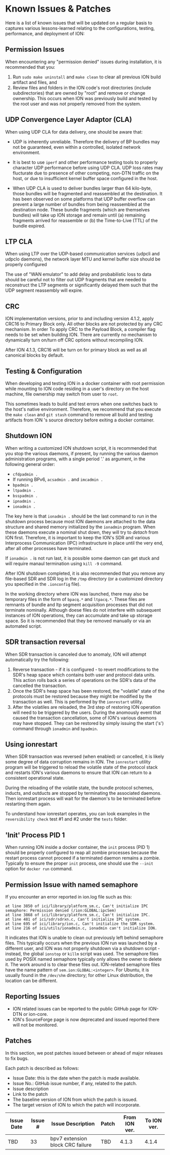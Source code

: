 # Known Issues & Patches

Here is a list of known issues that will be updated on a regular basis to captures various lessons-learned relating to the configurations, testing, performance, and deployment of ION:

## Permission Issues

When encountering any "permission denied" issues during installation, it is recommended that you:
  
1. Run `sudo make uninstall` and `make clean` to clear all previous ION build artifact and files, and
2. Review files and folders in the ION code's root directories (include subdirectories) that are owned by "root" and remove or change ownership. This occurs when ION was previously build and tested by the root user and was not properly removed from the system.

## UDP Convergence Layer Adaptor (CLA)

When using UDP CLA for data delivery, one should be aware that:

* UDP is inherently unreliable. Therefore the delivery of BP bundles may not be guaranteed, even within a controlled, isolated network environment.

* It is best to use `iperf` and other performance testing tools to properly character UDP performance before using UDP CLA. UDP loss rates may flucturate due to presence of other competing, non-DTN traffic on the host, or due to insufficient kernel buffer space configured in the host.

* When UDP CLA is used to deliver bundles larger than 64 kilo-byte, those bundles will be fragmented and reassembled at the destination. It has been observed on some platforms that UDP buffer overflow can prevent a large number of bundles from being reassembled at the destination node. These bundle fragments (which are themselves bundles) will take up ION storage and remain until (a) remaining fragments arrived for reassemble or (b) the Time-to-Live (TTL) of the bundle expired.

## LTP CLA

When using LTP over the UDP-based communication services (udpcli and udpclo daemons), the network layer MTU and kernel buffer size should be properly configured

The use of "WAN emulator" to add delay and probabilistic loss to data should be careful not to filter out UDP fragments that are needed to reconstruct the LTP segments or significantly delayed them such that the UDP segment reassembly will expire.

## CRC

ION implementation versions, prior to and including version 4.1.2, apply CRC16 to Primary Block only. All other blocks are not protected by any CRC mechanism. In order To apply CRC to the Payload Block, a compiler flag needs to be set when building ION. There are currently no mechanism to dynamically turn on/turn off CRC options without recompiling ION. 

After ION 4.1.3, CRC16 will be turn on for primary block as well as all canonical blocks by default.

## Testing & Configuration

When developing and testing ION in a docker container with root permission while mounting to ION code residing in a user's directory on the host machine, file ownership may switch from user to `root`. 

This sometimes leads to build and test errors when one switches back to the host's native environment. Therefore, we recommend that you execute the `make clean` and `git stash` command to remove all build and testing artifacts from ION 's source directory before exiting a docker container.

## Shutdown ION

When writing a customized ION shutdown script, it is recommended that you stop the various daemons, if present, by running the various daemon administration programs, with a single period '.' as argument, in the following general order: 

* `cfdpadmin .` 
* If running BPv6, `acsadmin .` and `imcadmin .`
* `bpadmin .`
* `ltpadmin .`
* `bsspadmin .`
* `ipnadmin .`
* `ionadmin .`

The key here is that `ionadmin .` should be the last command to run in the shutdown process because most ION daemons are attached to the data structure and shared memory initialized by the `ionadmin` program. When these daemons execute a nominal shut down, they will try to _detach_ from ION first. Therefore, it is important to keep the ION's SDR and various Interprocess Communication (IPC) infrastructure in place until the very end, after all other processes have terminated.

If `ionadmin .` is not run last, it is possible some daemon can get stuck and will require manaul termination using `kill -9` command.

After ION shutdown completed, it is also recommended that you remove any file-based SDR and SDR log in the `/tmp` directory (or a customized directory you specified in the `.ionconfig` file). 

In the working directory where ION was launched, there may also be temporary files in the form of `bpacq.*` and `ltpacq.*`. These files are remnants of bundle and ltp segment acquisition processes that did not terminate nominally. Although doese files do not interfere with subsequent instances of ION operations, they can accumulate and take up storage space. So it is recommended that they be removed manually or via an automated script.

## SDR transaction reversal

When SDR transaction is canceled due to anomaly, ION will attempt automatically try the following:

1. Reverse transaction - if it is configured - to revert modifications to the SDR's heap space which contains both user and protocol data units. This action rolls back a series of operations on the SDR's data of the cancelled the transaction.
2. Once the SDR's heap space has been restored, the "volatile" state of the protocols must be restored because they might be modified by the transaction as well. This is performed by the `ionrestart` utility.
3. After the volatiles are reloaded, the 3rd step of restoring ION operation will need to be triggered by the users. During the anomously event that caused the transaction cancellation, some of ION's various daemons may have stopped. They can be restored by simply issuing the start ('s') command through `ionadmin` and `bpadmin`.

## Using ionrestart

When SDR transaction was reversed (when enabled) or cancelled, it is likely some degree of data corruption remains in ION. The `ionrestart` utility program will be triggered to reload the volatile state of the protocol stack and restarts ION's various daemons to ensure that ION can return to a consistent operational state.

During the reloading of the volatile state, the bundle protocol schemes, inducts, and outducts are stopped by terminating the associated daemons. Then ionrestart process will wait for the daemon's to be terminated before restarting them again.

To understand how ionrestart operates, you can look examples in the `reversibility check` test #1 and #2 under the `tests` folder.

## 'Init' Process PID 1

When running ION inside a docker container, the `init` process (PID 1) should be properly configured to reap all zombie processes because the restart process cannot proceed if a terminated daemon remains a zombie. Typically to ensure the proper `init` process, one should use the `--init` option for `docker run` command.

## Permission Issue with named semaphore

If you encounter an error reported in ion.log file such as this:

```text
at line 3850 of ici/library/platform_sm.c, Can't initialize IPC semaphore: Permission denied (/ion:GLOBAL:ipcSem)
at line 3868 of ici/library/platform_sm.c, Can't initialize IPC.
at line 481 of ici/sdr/sdrxn.c, Can't initialize IPC system.
at line 695 of ici/library/ion.c, Can't initialize the SDR system.
at line 216 of ici/utils/ionadmin.c, ionadmin can't initialize ION.
```

It indicates that ION is unable to clean out previously left behind semaphore files. This typically occurs when the previous ION run was launched by a different user, and ION was not properly shutdown via a shutdown script - instead, the global `ionstop` or `killm` script was used. The semaphore files used by POSIX named semaphore typically only allows the owner to delete it. The work around is to clear these files out. ION-related semaphore files have the name pattern of `sem.ion:GLOBAL:<integer>`. For Ubuntu, it is usually found in the `/dev/shm` directory; for other Linux distribution, the location can be different.

## Reporting Issues

* ION related issues can be reported to the public GitHub page for ION-DTN or ion-core.
* ION's SourceForge page is now deprecated and issued reported there will not be monitored.

## Patches

In this section, we post patches issued between or ahead of major releases to fix bugs.

Each patch is described as follows:

- Issue Date: this is the date when the patch is made available.
- Issue No.: GitHub issue number, if any, related to the patch.
- Issue description
- Link to the patch
- The baseline version of ION from which the patch is issued.
- The target version of ION to which the patch will incorporate. 

| Issue Date | Issue # | Issue Description | Patch | From ION ver. | To ION ver. |
|------------|---------|-------------------|-------|-----|-----|
| TBD | 33 | bpv7 extension block CRC failure | TBD | 4.1.3 | 4.1.4 |



